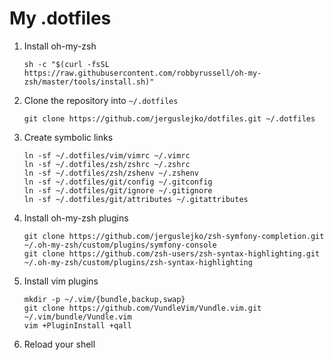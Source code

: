 # My .dotfiles

1. Install oh-my-zsh

    ```shell
    sh -c "$(curl -fsSL https://raw.githubusercontent.com/robbyrussell/oh-my-zsh/master/tools/install.sh)"
    ```

1. Clone the repository into `~/.dotfiles`

    ```shell
    git clone https://github.com/jerguslejko/dotfiles.git ~/.dotfiles
    ```

1. Create symbolic links

    ```shell
    ln -sf ~/.dotfiles/vim/vimrc ~/.vimrc
    ln -sf ~/.dotfiles/zsh/zshrc ~/.zshrc
    ln -sf ~/.dotfiles/zsh/zshenv ~/.zshenv
    ln -sf ~/.dotfiles/git/config ~/.gitconfig
    ln -sf ~/.dotfiles/git/ignore ~/.gitignore
    ln -sf ~/.dotfiles/git/attributes ~/.gitattributes
    ```

1. Install oh-my-zsh plugins

    ```shell
    git clone https://github.com/jerguslejko/zsh-symfony-completion.git ~/.oh-my-zsh/custom/plugins/symfony-console
    git clone https://github.com/zsh-users/zsh-syntax-highlighting.git ~/.oh-my-zsh/custom/plugins/zsh-syntax-highlighting
    ```

1. Install vim plugins

    ```shell
    mkdir -p ~/.vim/{bundle,backup,swap}
    git clone https://github.com/VundleVim/Vundle.vim.git ~/.vim/bundle/Vundle.vim
    vim +PluginInstall +qall
    ```

1. Reload your shell
